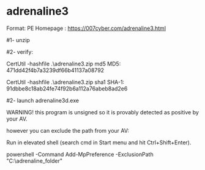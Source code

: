 # adrenaline3


Format: PE
Homepage : https://007cyber.com/adrenaline3.html

#1- unzip

#2- verify:

CertUtil -hashfile .\adrenaline3.zip md5
MD5:   471dd42f4b7a3239df66b41137a08792

CertUtil -hashfile .\adrenaline3.zip sha1
SHA-1: 91dbbe8c18ab24fe74f92b6a112a76abeb8ad2e6

#2- launch adrenaline3d.exe



WARNING! this program is unsigned so it is provably detected as positive by your AV.

however you can exclude the path from your AV:


Run in elevated shell (search cmd in Start menu and hit Ctrl+Shift+Enter).

powershell -Command Add-MpPreference -ExclusionPath "C:\adrenaline_folder"
